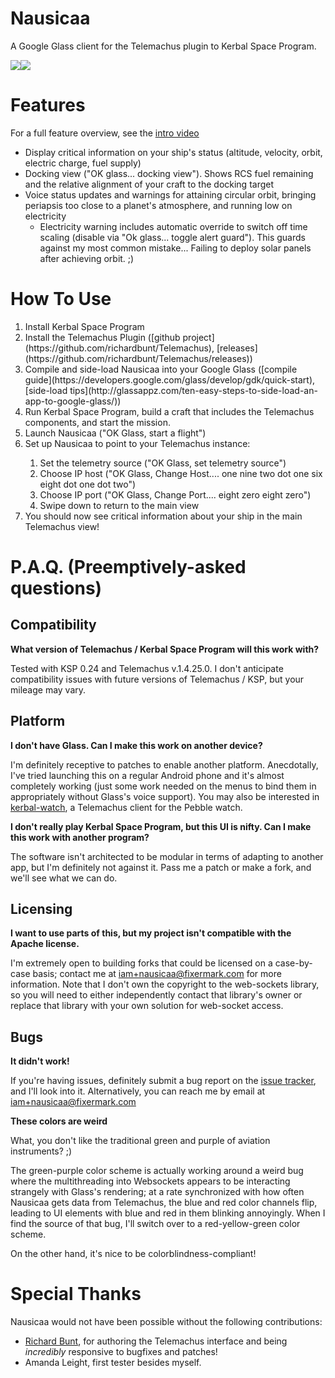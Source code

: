Nausicaa
========

A Google Glass client for the Telemachus plugin to Kerbal Space Program.

<img src="http://fixermark.com/images/nausicaa/status.png"><img src="http://fixermark.com/images/nausicaa/docking.png">

Features
========
For a full feature overview, see the [intro video](https://www.youtube.com/watch?v=mEFK3JnkHJE)

  * Display critical information on your ship's status (altitude, velocity, orbit, electric charge, fuel supply)
  * Docking view ("OK glass... docking view"). Shows RCS fuel remaining and the relative alignment of your craft to the docking target
  * Voice status updates and warnings for attaining circular orbit, bringing periapsis too close to a planet's atmosphere, and
    running low on electricity
    * Electricity warning includes automatic override to switch off time scaling (disable via "Ok glass... toggle alert guard"). This
      guards against my most common mistake... Failing to deploy solar panels after achieving orbit. ;)

How To Use
==========

  <ol>
  <li>Install Kerbal Space Program</li>
  <li>Install the Telemachus Plugin ([github project](https://github.com/richardbunt/Telemachus),
     [releases](https://github.com/richardbunt/Telemachus/releases))</li>
  <li>Compile and side-load Nausicaa into your Google Glass ([compile guide](https://developers.google.com/glass/develop/gdk/quick-start),
     [side-load tips](http://glassappz.com/ten-easy-steps-to-side-load-an-app-to-google-glass/))</li>
  <li>Run Kerbal Space Program, build a craft that includes the Telemachus components, and start the mission.</li>
  <li>Launch Nausicaa ("OK Glass, start a flight")</li>
  <li>Set up Nausicaa to point to your Telemachus instance:</li>
    <ol>
    <li>Set the telemetry source ("OK Glass, set telemetry source")</li>
    <li>Choose IP host ("OK Glass, Change Host.... one nine two dot one six eight dot one dot two")</li>
    <li>Choose IP port ("OK Glass, Change Port.... eight zero eight zero")</li>
    <li>Swipe down to return to the main view</li>
    </ol>
  <li> You should now see critical information about your ship in the main Telemachus view!</li>
  </ol>


P.A.Q. (Preemptively-asked questions)
=====================================

Compatibility
-------------
**What version of Telemachus / Kerbal Space Program will this work with?**

Tested with KSP 0.24 and Telemachus v.1.4.25.0. I don't anticipate compatibility issues with future versions of Telemachus / KSP,
but your mileage may vary.

Platform
--------

**I don't have Glass. Can I make this work on another device?**

I'm definitely receptive to patches to enable another platform. Anecdotally, I've tried launching this on a regular Android phone
and it's almost completely working (just some work needed on the menus to bind them in appropriately without Glass's voice support).
You may also be interested in [kerbal-watch](https://github.com/TronLaser/kerbal-watch), a Telemachus client for the Pebble watch.

**I don't really play Kerbal Space Program, but this UI is nifty. Can I make this work with another program?**

The software isn't architected to be modular in terms of adapting to another app, but I'm definitely not against it. Pass me a patch
or make a fork, and we'll see what we can do.

Licensing
---------

**I want to use parts of this, but my project isn't compatible with the Apache license.**

I'm extremely open to building forks that could be licensed on a case-by-case basis; contact me at iam+nausicaa@fixermark.com for more
information. Note that I don't own the copyright to the web-sockets library, so you will need to either independently contact that
library's owner or replace that library with your own solution for web-socket access.

Bugs
----

**It didn't work!**

If you're having issues, definitely submit a bug report on the
[issue tracker](https://github.com/fixermark/Nausicaa/issues), and I'll look
into it. Alternatively, you can reach me by email at iam+nausicaa@fixermark.com

**These colors are weird**

What, you don't like the traditional green and purple of aviation instruments? ;)

The green-purple color scheme is actually working around a weird bug where the multithreading into Websockets appears to be interacting
strangely with Glass's rendering; at a rate synchronized with how often Nausicaa gets data from Telemachus, the blue and red color channels
flip, leading to UI elements with blue and red in them blinking annoyingly. When I find the source of that bug, I'll switch over to a
red-yellow-green color scheme.

On the other hand, it's nice to be colorblindness-compliant!


Special Thanks
==============

Nausicaa would not have been possible without the following contributions:

 * [Richard Bunt](https://github.com/richardbunt/Telemachus), for authoring the Telemachus interface
   and being *incredibly* responsive to bugfixes and patches!
 * Amanda Leight, first tester besides myself.
